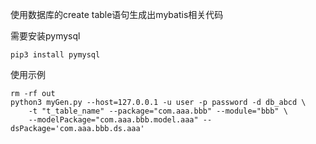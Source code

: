 使用数据库的create table语句生成出mybatis相关代码

需要安装pymysql
```
pip3 install pymysql
```

使用示例
```
rm -rf out
python3 myGen.py --host=127.0.0.1 -u user -p password -d db_abcd \
    -t "t_table_name" --package="com.aaa.bbb" --module="bbb" \
    --modelPackage="com.aaa.bbb.model.aaa" --dsPackage='com.aaa.bbb.ds.aaa'
```